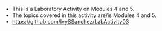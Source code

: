- This is a Laboratory Activity on Modules 4 and 5.
- The topics covered in this activity are/is Modules 4 and 5.
- https://github.com/IvySSanchez/LabActivity03
